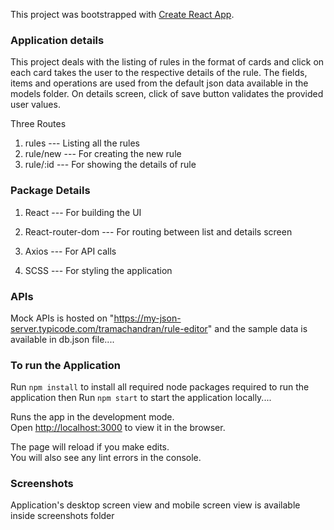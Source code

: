 This project was bootstrapped with [Create React App](https://github.com/facebook/create-react-app).

### Application details
This project deals with the listing of rules in the format of cards and click on each card takes the user to the respective details of the rule.
The fields, items and operations are used from the default json data available in the models folder.
On details screen, click of save button validates the provided user values.

Three Routes
1) rules --- Listing all the rules
2) rule/new --- For creating the new rule
3) rule/:id --- For showing the details of rule

### Package Details
1) React   --- For building the UI

2) React-router-dom --- For routing between list and details screen

3) Axios --- For API calls

4) SCSS --- For styling the application

### APIs

Mock APIs is hosted on "https://my-json-server.typicode.com/tramachandran/rule-editor"
and the sample data is available in db.json file....

###  To run the Application

Run `npm install` to install all required node packages required to run the application
then
Run `npm start` to start the application locally....

Runs the app in the development mode.<br />
Open [http://localhost:3000](http://localhost:3000) to view it in the browser.

The page will reload if you make edits.<br />
You will also see any lint errors in the console.

### Screenshots
Application's desktop screen view and
mobile screen view is available inside screenshots folder


